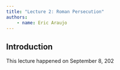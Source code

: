 ```yaml
---
title: "Lecture 2: Roman Persecution"
authors:
    - name: Eric Araujo
---
```


## Introduction

This lecture happened on September 8, 202